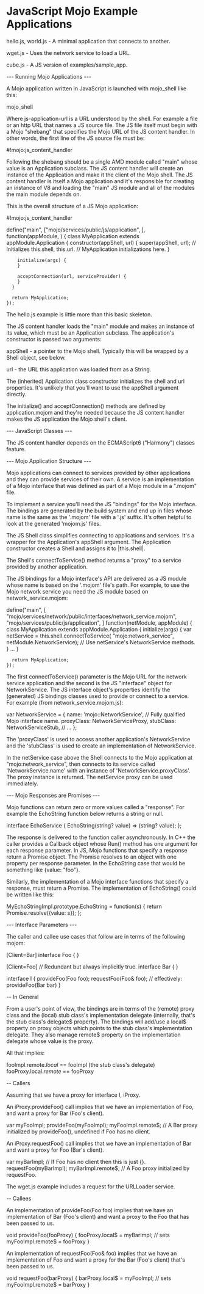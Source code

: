 JavaScript Mojo Example Applications
=====================

hello.js, world.js - A minimal application that connects to another.

wget.js - Uses the network service to load a URL.

cube.js - A JS version of examples/sample_app.

--- Running Mojo Applications --- 

A Mojo application written in JavaScript is launched with mojo_shell like this:

  mojo_shell <js-application-url>

Where js-application-url is a URL understood by the shell. For example
a file or an http URL that names a JS source file. The JS file itself
must begin with a Mojo "shebang" that specifies the Mojo URL of the JS
content handler. In other words, the first line of the JS source file
must be:

  #!mojo:js_content_handler

Following the shebang should be a single AMD module called "main" whose value
is an Application subclass. The JS content handler will create an instance of
the Application and make it the client of the Mojo shell. The JS content handler
is itself a Mojo application and it's responsible for creating an instance of V8
and loading the "main" JS module and all of the modules the main module
depends on. 

This is the overall structure of a JS Mojo application:

  #!mojo:js_content_handler

  define("main", ["mojo/services/public/js/application", 
    <list of other modules that this application depends on>
],
    function(appModule, <one parameter per dependent module>) {
      class MyApplication extends appModule.Application {
        constructor(appShell, url) {
          super(appShell, url); // Initializes this.shell, this.url.
          // MyApplication initializations here. 
        }

        initialize(args) {
        }

        acceptConnection(url, serviceProvider) {
        }
      }

      return MyApplication;
    });

The hello.js example is little more than this basic skeleton.

The JS content handler loads the "main" module and makes an instance of its
value, which must be an Application subclass. The application's constructor is 
passed two arguments:

appShell - a pointer to the Mojo shell. Typically this will be wrapped by a
    Shell object, see below.

url - the URL this application was loaded from as a String.

The (inherited) Application class constructor initializes the shell and url
properties. It's unlikely that you'll want to use the appShell argument
directly.

The initialize() and acceptConnection() methods are defined by application.mojom
and they're needed because the JS content handler makes the JS application the
Mojo shell's client.


--- JavaScript Classes --- 

The JS content handler depends on the ECMAScript6 ("Harmony") classes feature.



--- Mojo Application Structure --- 

Mojo applications can connect to services provided by other applications and
they can provide services of their own. A service is an implementation of a Mojo
interface that was defined as part of a Mojo module in a ".mojom" file.

To implement a service you'll need the JS "bindings" for the Mojo interface. The
bindings are generated by the build system and end up in files whose name is the
same as the '.mojom' file with a '.js' suffix. It's often helpful to look at the
generated 'mojom.js' files.

The JS Shell class simplifies connecting to applications and services. It's a
wrapper for the Application's appShell argument. The Application constructor
creates a Shell and assigns it to |this.shell|.

The Shell's connectToService() method returns a "proxy" to a service provided by
another application.

The JS bindings for a Mojo interface's API are delivered as a JS module whose
name is based on the '.mojom' file's path. For example, to use the Mojo network
service you need the JS module based on network_service.mojom:

  define("main", [
    "mojo/services/network/public/interfaces/network_service.mojom",
    "mojo/services/public/js/application",
  ]
    function(netModule, appModule) {
      class MyApplication extends appModule.Application {
        initialize(args) {
          var netService = this.shell.connectToService(
              "mojo:network_service", netModule.NetworkService);
          // Use netService's NetworkService methods.
        }
        ...
      }

      return MyApplication;
    });

The first connectToService() parameter is the Mojo URL for the network service
application and the second is the JS "interface" object for NetworkService. The
JS interface object's properties identify the (generated) JS bindings classes
used to provide or connect to a service. For example (from
network_service.mojom.js):

  var NetworkService = {
    name: 'mojo::NetworkService', // Fully qualified Mojo interface name.
    proxyClass: NetworkServiceProxy,
    stubClass: NetworkServiceStub,
    // ...
  };

The 'proxyClass' is used to access another application's NetworkService and the
'stubClass' is used to create an implementation of NetworkService. 

In the netService case above the Shell connects to the Mojo application at
"mojo:network_service", then connects to its service called 
'NetworkService.name' with an instance of 'NetworkService.proxyClass'. The proxy
instance is returned. The netService proxy can be used immediately.


--- Mojo Responses are Promises --- 

Mojo functions can return zero or more values called a "response". For example
the EchoString function below returns a string or null.

interface EchoService {
  EchoString(string? value) => (string? value);
};

The response is delivered to the function caller asynchronously. In C++ the 
caller provides a Callback object whose Run() method has one argument for
each response parameter. In JS, Mojo functions that specify a response return
a Promise object. The Promise resolves to an object with one property per
response parameter. In the EchoString case that would be something like 
{value: "foo"}.

Similarly, the implementation of a Mojo interface functions that specify a
response, must return a Promise. The implementation of EchoString() could
be written like this:

  MyEchoStringImpl.prototype.EchoString = function(s) {
    return Promise.resolve({value: s});
  };

--- Interface Parameters --- 

The caller and callee use cases that follow are  in terms of the following mojom:

  [Client=Bar]
  interface Foo {
  }

  [Client=Foo] // Redundant but always implicitly true.
  interface Bar {
  }

  interface I {
    provideFoo(Foo foo);
    requestFoo(Foo& foo); // effectively: provideFoo(Bar bar)
  } 

-- In General

From a user's point of view, the bindings are in terms of the (remote)
proxy class and the (local) stub class's implementation delegate
(internally, that's the stub class's delegate$ property).  The
bindings will add/use a local$ property on proxy objects which points
to the stub class's implementation delegate. They also manage remote$
property on the implementation delegate whose value is the proxy.

All that implies:

fooImpl.remote$.local$ == fooImpl (the stub class's delegate)
fooProxy.local$.remote$ == fooProxy


-- Callers

Assuming that we have a proxy for interface I, iProxy.

An iProxy.provideFoo() call implies that we have an implementation of
Foo, and want a proxy for Bar (Foo's client).

  var myFooImpl;
  provideFoo(myFooImpl);
  myFooImpl.remote$; // A Bar proxy initialized by provideFoo(), undefined if Foo has no client.

An iProxy.requestFoo() call implies that we have an implementation of
Bar and want a proxy for Foo (Bar's client).

  var myBarImpl; // If Foo has no client then this is just {}.
  requestFoo(myBarImpl);
  myBarImpl.remote$; // A Foo proxy initialized by requestFoo.

The wget.js example includes a request for the URLLoader service.

-- Callees

An implementation of provideFoo(Foo foo) implies that we have an
implementation of Bar (Foo's client) and want a proxy to the Foo
that has been passed to us.

  void provideFoo(fooProxy) {
    fooProxy.local$ = myBarImpl; // sets myFooImpl.remote$ = fooProxy
  }

An implementation of requestFoo(Foo& foo) implies that we have an
implementation of Foo and want a proxy for the Bar (Foo's client)
that's been passed to us.

  void requestFoo(barProxy) {
    barProxy.local$ = myFooImpl; // sets myFooImpl.remote$ = barProxy
  }

